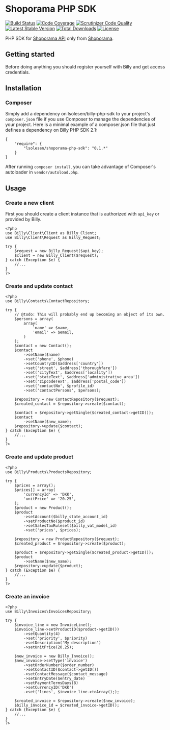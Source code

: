 # Shoporama PHP SDK
[![Build Status](https://travis-ci.org/lsolesen/billy-php-sdk.svg?branch=master)](https://travis-ci.org/lsolesen/billy-php-sdk) [![Code Coverage](https://scrutinizer-ci.com/g/lsolesen/billy-php-sdk/badges/coverage.png?b=master)](https://scrutinizer-ci.com/g/lsolesen/billy-php-sdk/?branch=master) [![Scrutinizer Code Quality](https://scrutinizer-ci.com/g/lsolesen/billy-php-sdk/badges/quality-score.png?b=master)](https://scrutinizer-ci.com/g/lsolesen/billy-php-sdk/?branch=master) [![Latest Stable Version](https://poser.pugx.org/lsolesen/billy-php-sdk/v/stable)](https://packagist.org/packages/lsolesen/billy-php-sdk) [![Total Downloads](https://poser.pugx.org/lsolesen/billy-php-sdk/downloads)](https://packagist.org/packages/lsolesen/billy-php-sdk) [![License](https://poser.pugx.org/lsolesen/billy-php-sdk/license)](https://packagist.org/packages/lsolesen/billy-php-sdk)

PHP SDK for [Shoporama API](https://shoporama.dk/api) only from [Shoporama](http://www.shoporama.dk/).

## Getting started

Before doing anything you should register yourself with Billy and get access credentials.

## Installation

### Composer

Simply add a dependency on lsolesen/billy-php-sdk to your project's `composer.json` file if you use Composer to manage the dependencies of your project. Here is a minimal example of a composer.json file that just defines a dependency on Billy PHP SDK 2.1:

```
{
    "require": {
        "lsolesen/shoporama-php-sdk": "0.1.*"
    }
}
```

After running `composer install`, you can take advantage of Composer's autoloader in `vendor/autoload.php`.

## Usage

### Create a new client

First you should create a client instance that is authorized with `api_key` or provided by Billy.

```php5
<?php
use Billy\Client\Client as Billy_Client;
use Billy\Client\Request as Billy_Request;

try {
    $request = new Billy_Request($api_key);
    $client = new Billy_Client($request);
} catch (Exception $e) {
    //...
}
?>
```

### Create and update contact

```php5
<?php
use Billy\Contacts\ContactRepository;

try {
    // @todo: This will probably end up becoming an object of its own.
    $persons = array(
        array(
            'name' => $name,
            'email' => $email,
        )
    );
    $contact = new Contact();
    $contact
        ->setName($name)
        ->set('phone', $phone)
        ->setCountryID($address['country'])
        ->set('street', $address['thoroughfare'])
        ->set('cityText', $address['locality'])
        ->set('stateText', $address['administrative_area'])
        ->set('zipcodeText', $address['postal_code'])
        ->set('contactNo', $profile_id)
        ->set('contactPersons', $persons);

    $repository = new ContactRepository($request);
    $created_contact = $repository->create($contact);

    $contact = $repository->getSingle($created_contact->getID());
    $contact
        ->setName($new_name);
    $repository->update($contact);
} catch (Exception $e) {
    //...
}
?>
```

### Create and update product

```php5
<?php
use Billy\Products\ProductsRepository;

try {
    $prices = array();
    $prices[] = array(
        'currencyId' => 'DKK',
        'unitPrice' => '20.25',
    );
    $product = new Product();
    $product
        ->setAccount($billy_state_account_id)
        ->setProductNo($product_id)
        ->setSalesTaxRuleset($billy_vat_model_id)
        ->set('prices', $prices);

    $repository = new ProductRepository($request);
    $created_product = $repository->create($product);

    $product = $repository->getSingle($created_product->getID());
    $product
        ->setName($new_name);
    $repository->update($product);
} catch (Exception $e) {
    //...
}
?>
```
### Create an invoice

```php5
<?php
use Billy\Invoices\InvoicesRepository;

try {
    $invoice_line = new InvoiceLine();
    $invoice_line->setProductID($product->getID())
        ->setQuantity(4)
        ->set('priority', $priority)
        ->setDescription('My description')
        ->setUnitPrice(20.25);

    $new_invoice = new Billy_Invoice();
    $new_invoice->setType('invoice')
        ->setOrderNumber($order_number)
        ->setContactID($contact->getID())
        ->setContactMessage($contact_message)
        ->setEntryDate($entry_date)
        ->setPaymentTermsDays(8)
        ->setCurrencyID('DKK')
        ->set('lines', $invoice_line->toArray(););

    $created_invoice = $repository->create($new_invoice);
    $billy_invoice_id = $created_invoice->getID();
} catch (Exception $e) {
    //...
}
?>
```
